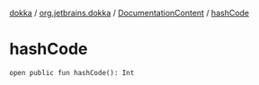 [dokka](../../index.md) / [org.jetbrains.dokka](../index.md) / [DocumentationContent](index.md) / [hashCode](hashCode.md)

# hashCode

```
open public fun hashCode(): Int
```
